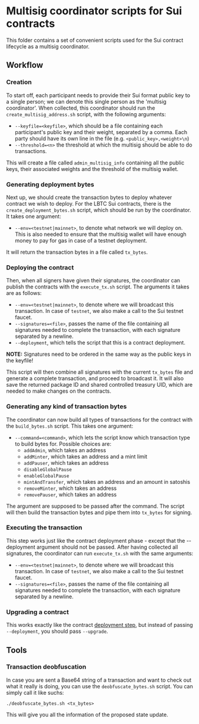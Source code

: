 # Multisig coordinator scripts for Sui contracts

This folder contains a set of convenient scripts used for the Sui contract lifecycle as a multisig coordinator.

## Workflow

### Creation

To start off, each participant needs to provide their Sui format public key to a single person; we can denote this single person as the 'multisig coordinator'. When collected, this coordinator should run the `create_multisig_address.sh` script, with the following arguments:

- `--keyfile=<keyfile>`, which should be a file containing each participant's public key and their weight, separated by a comma. Each party should have its own line in the file (e.g. `<public_key>,<weight>\n`)
- `--threshold=<n>` the threshold at which the multisig should be able to do transactions.

This will create a file called `admin_multisig_info` containing all the public keys, their associated weights and the threshold of the multisig wallet.

### Generating deployment bytes

Next up, we should create the transaction bytes to deploy whatever contract we wish to deploy. For the LBTC Sui contracts, there is the `create_deployment_bytes.sh` script, which should be run by the coordinator. It takes one argument:

- `--env=<testnet|mainnet>`, to denote what network we will deploy on. This is also needed to ensure that the multisig wallet will have enough money to pay for gas in case of a testnet deployment.

It will return the transaction bytes in a file called `tx_bytes`.

### Deploying the contract

Then, when all signers have given their signatures, the coordinator can publish the contracts with the `execute_tx.sh` script. The arguments it takes are as follows:

- `--env=<testnet|mainnet>`, to denote where we will broadcast this transaction. In case of `testnet`, we also make a call to the Sui testnet faucet.
- `--signatures=<file>`, passes the name of the file containing all signatures needed to complete the transaction, with each signature separated by a newline.
- `--deployment`, which tells the script that this is a contract deployment.

**NOTE:** Signatures need to be ordered in the same way as the public keys in the keyfile!

This script will then combine all signatures with the current `tx_bytes` file and generate a complete transaction, and proceed to broadcast it. It will also save the returned package ID and shared controlled treasury UID, which are needed to make changes on the contracts.

### Generating any kind of transaction bytes

The coordinator can now build all types of transactions for the contract with the `build_bytes.sh` script. This takes one argument:

- `--command=<command>`, which lets the script know which transaction type to build bytes for. Possible choices are:
    - `addAdmin`, which takes an address
    - `addMinter`, which takes an address and a mint limit
    - `addPauser`, which takes an address
    - `disableGlobalPause`
    - `enableGlobalPause`
    - `mintAndTransfer`, which takes an address and an amount in satoshis
    - `removeMinter`, which takes an address
    - `removePauser`, which takes an address

The argument are supposed to be passed after the command. The script will then build the transaction bytes and pipe them into `tx_bytes` for signing.

### Executing the transaction

This step works just like the contract deployment phase - except that the --deployment argument should not be passed. After having collected all signatures, the coordinator can run `execute_tx.sh` with the same arguments:

- `--env=<testnet|mainnet>`, to denote where we will broadcast this transaction. In case of `testnet`, we also make a call to the Sui testnet faucet.
- `--signatures=<file>`, passes the name of the file containing all signatures needed to complete the transaction, with each signature separated by a newline.

### Upgrading a contract

This works exactly like the contract [deployment step](Deploying-the-contract), but instead of passing `--deployment`, you should pass `--upgrade`.

## Tools

### Transaction deobfuscation

In case you are sent a Base64 string of a transaction and want to check out what it really is doing, you can use the `deobfuscate_bytes.sh` script. You can simply call it like suchs:

`./deobfuscate_bytes.sh <tx_bytes>`

This will give you all the information of the proposed state update.
